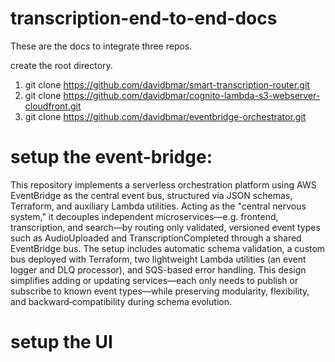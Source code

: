 # transcription-end-to-end-docs

These are the docs to integrate three repos.

create the root directory.
1. git clone https://github.com/davidbmar/smart-transcription-router.git
2. git clone https://github.com/davidbmar/cognito-lambda-s3-webserver-cloudfront.git
3. git clone https://github.com/davidbmar/eventbridge-orchestrator.git

# setup the event-bridge:
This repository implements a serverless orchestration platform using AWS EventBridge as the central event bus, structured via JSON schemas, Terraform, and auxiliary Lambda utilities. Acting as the "central nervous system," it decouples independent microservices—e.g. frontend, transcription, and search—by routing only validated, versioned event types such as AudioUploaded and TranscriptionCompleted through a shared EventBridge bus. The setup includes automatic schema validation, a custom bus deployed with Terraform, two lightweight Lambda utilities (an event logger and DLQ processor), and SQS-based error handling. This design simplifies adding or updating services—each only needs to publish or subscribe to known event types—while preserving modularity, flexibility, and backward‑compatibility during schema evolution.




# setup the UI
